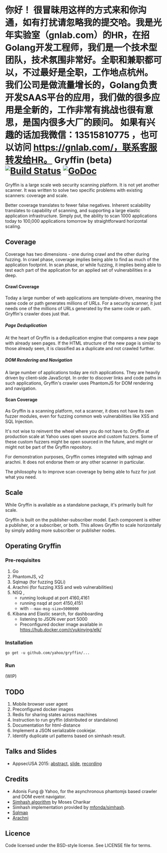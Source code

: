 你好！
很冒昧用这样的方式来和你沟通，如有打扰请忽略我的提交哈。我是光年实验室（gnlab.com）的HR，在招Golang开发工程师，我们是一个技术型团队，技术氛围非常好。全职和兼职都可以，不过最好是全职，工作地点杭州。
我们公司是做流量增长的，Golang负责开发SAAS平台的应用，我们做的很多应用是全新的，工作非常有挑战也很有意思，是国内很多大厂的顾问。
如果有兴趣的话加我微信：13515810775  ，也可以访问 https://gnlab.com/，联系客服转发给HR。
Gryffin (beta) [![Build Status](https://travis-ci.org/yahoo/gryffin.svg?branch=master)](https://travis-ci.org/yahoo/gryffin) [![GoDoc](https://godoc.org/github.com/yahoo/gryffin?status.svg)](https://godoc.org/github.com/yahoo/gryffin)
==========

Gryffin is a large scale web security scanning platform. It is not yet another scanner. It was written to solve two specific problems with existing scanners: coverage and scale. 

Better coverage translates to fewer false negatives. Inherent scalability translates to capability of scanning, and supporting a large elastic application infrastructure. Simply put, the ability to scan 1000 applications today to 100,000 applications tomorrow by straightforward horizontal scaling.   

## Coverage
Coverage has two dimensions - one during crawl and the other during fuzzing. In crawl phase, coverage implies being able to find as much of the application footprint. In scan phase, or while fuzzing, it implies being able to test each part of the application for an applied set of vulnerabilities in a deep.

#### Crawl Coverage
Today a large number of web applications are template-driven, meaning the same code or path generates millions of URLs. For a security scanner, it just needs one of the millions of URLs generated by the same code or path. Gryffin's crawler does just that. 

##### Page Deduplication 
At the heart of Gryffin is a deduplication engine that compares a new page with already seen pages. If the HTML structure of the new page is similar to those already seen, it is classified as a duplicate and not crawled further.

##### DOM Rendering and Navigation
A large number of applications today are rich applications. They are heavily driven by client-side JavaScript. In order to discover links and code paths in such applications, Gryffin's crawler uses PhantomJS for DOM rendering and navigation.

#### Scan Coverage
As Gryffin is a scanning platform, not a scanner, it does not have its own fuzzer modules, even for fuzzing common web vulnerabilities like XSS and SQL Injection.

It's not wise to reinvent the wheel where you do not have to. Gryffin at production scale at Yahoo uses open source and custom fuzzers. Some of these custom fuzzers might be open sourced in the future, and might or might not be part of the Gryffin repository.

For demonstration purposes, Gryffin comes integrated with sqlmap and arachni. It does not endorse them or any other scanner in particular. 

The philosophy is to improve scan coverage by being able to fuzz for just what you need.

## Scale
While Gryffin is available as a standalone package, it's primarily built for scale. 

Gryffin is built on the publisher-subscriber model. Each component is either a publisher, or a subscriber, or both. This allows Gryffin to scale horizontally by simply adding more subscriber or publisher nodes.

## Operating Gryffin

### Pre-requisites 

1. Go 
2. PhantomJS, v2
3. Sqlmap (for fuzzing SQLi)
4. Arachni (for fuzzing XSS and web vulnerabilities)
5. NSQ , 
    - running lookupd at port 4160,4161
    - running nsqd at port 4150,4151
    - with `--max-msg-size=5000000`
6. Kibana and Elastic search, for dashboarding
    - listening to JSON over port 5000
    - Preconfigured docker image available in https://hub.docker.com/r/yukinying/elk/


### Installation

```
go get -u github.com/yahoo/gryffin/...
```

### Run

(WIP)

## TODO 

1. Mobile browser user agent
2. Preconfigured docker images 
3. Redis for sharing states across machines
4. Instruction to run gryffin (distributed or standalone)
5. Documentation for html-distance
6. Implement a JSON serializable cookiejar. 
7. Identify duplicate url patterns based on simhash result.

## Talks and Slides

- AppsecUSA 2015: [abstract](http://sched.co/3Vgm), [slide](http://go-talks.appspot.com/github.com/yukinying/talks/gryffin/gryffin.slide), [recording](https://youtu.be/IWiR2CPOHvc)

## Credits 

- Adonis Fung @ Yahoo, for the asynchronous phantomjs based crawler and DOM event navigator.
- [Simhash algorithm](http://www.cs.princeton.edu/courses/archive/spring04/cos598B/bib/CharikarEstim.pdf) by Moses Charikar
- Simhash implementation provided by [mfonda/simhash](https://github.com/mfonda/simhash). 
- [Sqlmap](http://sqlmap.org/) 
- [Arachni](http://www.arachni-scanner.com/)


## Licence

Code licensed under the BSD-style license. See LICENSE file for terms.
